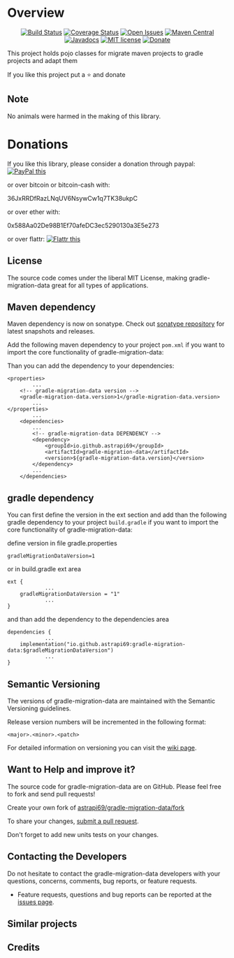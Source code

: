 # Overview

<div align="center">

[![Build Status](https://travis-ci.org/astrapi69/gradle-migration-data.svg?branch=master)](https://travis-ci.org/astrapi69/gradle-migration-data)
[![Coverage Status](https://coveralls.io/repos/github/astrapi69/gradle-migration-data/badge.svg?branch=develop)](https://coveralls.io/github/astrapi69/gradle-migration-data?branch=develop)
[![Open Issues](https://img.shields.io/github/issues/astrapi69/gradle-migration-data.svg?style=flat)](https://github.com/astrapi69/gradle-migration-data/issues)
[![Maven Central](https://maven-badges.herokuapp.com/maven-central/io.github.astrapi69/gradle-migration-data/badge.svg)](https://maven-badges.herokuapp.com/maven-central/io.github.astrapi69/gradle-migration-data)
[![Javadocs](http://www.javadoc.io/badge/io.github.astrapi69/gradle-migration-data.svg)](http://www.javadoc.io/doc/io.github.astrapi69/gradle-migration-data)
[![MIT license](http://img.shields.io/badge/license-MIT-brightgreen.svg?style=flat)](http://opensource.org/licenses/MIT)
[![Donate](https://img.shields.io/badge/donate-❤-ff2244.svg)](https://www.paypal.com/cgi-bin/webscr?cmd=_s-xclick&hosted_button_id=GVBTWLRAZ7HB8)

</div>

This project holds pojo classes for migrate maven projects to gradle projects and adapt them

If you like this project put a ⭐ and donate

## Note

No animals were harmed in the making of this library.

# Donations

If you like this library, please consider a donation through paypal: <a href="https://www.paypal.com/cgi-bin/webscr?cmd=_s-xclick&hosted_button_id=B37J9DZF6G9ZC" target="_blank">
<img src="https://www.paypalobjects.com/en_US/GB/i/btn/btn_donateCC_LG.gif" alt="PayPal this" title="PayPal – The safer, easier way to pay online!" border="0" />
</a>

or over bitcoin or bitcoin-cash with:

36JxRRDfRazLNqUV6NsywCw1q7TK38ukpC

or over ether with:

0x588Aa02De98B1Ef70afeDC3ec5290130a3E5e273

or over flattr:
<a href="https://flattr.com/submit/auto?user_id=astrapi69&url=https://github.com/astrapi69/gradle-migration-data" target="_blank">
<img src="http://api.flattr.com/button/flattr-badge-large.png" alt="Flattr this" title="Flattr this" border="0" />
</a>

## License

The source code comes under the liberal MIT License, making gradle-migration-data great for all types of applications.

## Maven dependency

Maven dependency is now on sonatype.
Check out [sonatype repository](https://oss.sonatype.org/index.html#nexus-search;gav~io.github.astrapi69~gradle-migration-data~~~) for latest snapshots and releases.

Add the following maven dependency to your project `pom.xml` if you want to import the core 
functionality of gradle-migration-data:

Than you can add the dependency to your dependencies:

	<properties>
			...
		<!-- gradle-migration-data version -->
		<gradle-migration-data.version>1</gradle-migration-data.version>
			...
	</properties>
			...
		<dependencies>
			...
			<!-- gradle-migration-data DEPENDENCY -->
			<dependency>
				<groupId>io.github.astrapi69</groupId>
				<artifactId>gradle-migration-data</artifactId>
				<version>${gradle-migration-data.version}</version>
			</dependency>
			...
		</dependencies>

## gradle dependency

You can first define the version in the ext section and add than the following gradle dependency to
your project `build.gradle` if you want to import the core functionality of gradle-migration-data:

define version in file gradle.properties
```
gradleMigrationDataVersion=1
```

or in build.gradle ext area

```
ext {
			...
    gradleMigrationDataVersion = "1"
			...
}
```

and than add the dependency to the dependencies area

```
dependencies {
			...
    implementation("io.github.astrapi69:gradle-migration-data:$gradleMigrationDataVersion")
			...
}
```

## Semantic Versioning

The versions of gradle-migration-data are maintained with the Semantic Versioning guidelines.

Release version numbers will be incremented in the following format:

`<major>.<minor>.<patch>`

For detailed information on versioning you can visit the [wiki page](https://github.com/lightblueseas/mvn-parent-projects/wiki/Semantic-Versioning).

## Want to Help and improve it? ###

The source code for gradle-migration-data are on GitHub. Please feel free to fork and send pull requests!

Create your own fork of [astrapi69/gradle-migration-data/fork](https://github.com/astrapi69/gradle-migration-data/fork)

To share your changes, [submit a pull request](https://github.com/astrapi69/gradle-migration-data/pull/new/develop).

Don't forget to add new units tests on your changes.

## Contacting the Developers

Do not hesitate to contact the gradle-migration-data developers with your questions, concerns, comments, bug reports, or feature requests.
- Feature requests, questions and bug reports can be reported at the [issues page](https://github.com/astrapi69/gradle-migration-data/issues).

## Similar projects

## Credits

